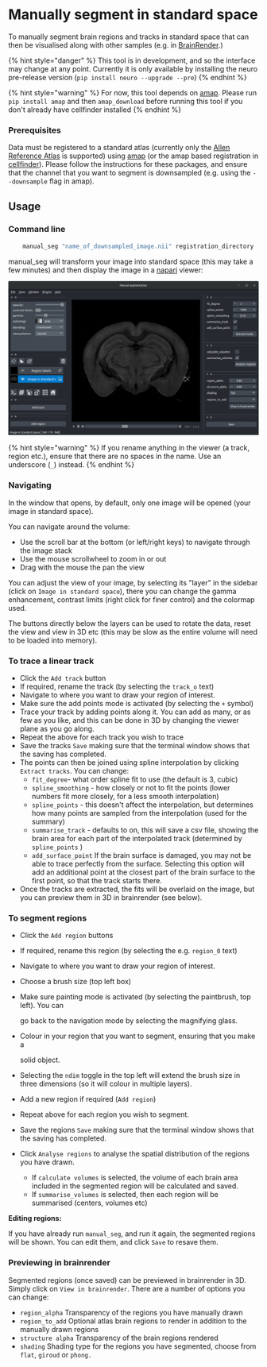# Manually segment in standard space

To manually segment brain regions and tracks in standard space that can then be visualised along with other samples \(e.g. in [BrainRender](https://github.com/BrancoLab/BrainRender).\)

{% hint style="danger" %}
This tool is in development, and so the interface may change at any point. Currently it is only available by installing the neuro pre-release version \(`pip install neuro --upgrade --pre`\)
{% endhint %}

{% hint style="warning" %}
For now, this tool depends on [amap](https://github.com/SainsburyWellcomeCentre/amap). Please run `pip install amap` and then `amap_download` before running this tool if you don't already have cellfinder installed
{% endhint %}

### Prerequisites

Data must be registered to a standard atlas \(currently only the [Allen Reference Atlas](http://mouse.brain-map.org/) is supported\) using [amap](https://github.com/SainsburyWellcomeCentre/amap-python) \(or the amap based registration in [cellfinder](https://github.com/SainsburyWellcomeCentre/cellfinder)\). Please follow the instructions for these packages, and ensure that the channel that you want to segment is downsampled \(e.g. using the `--downsample` flag in amap\).

## Usage

### Command line

```bash
    manual_seg "name_of_downsampled_image.nii" registration_directory
```

manual\_seg will transform your image into standard space \(this may take a few minutes\) and then display the image in a [napari](https://github.com/napari/napari) viewer:

![manual\_seg user interface](../../.gitbook/assets/screenshot-from-2020-06-04-18-47-00.png)

{% hint style="warning" %}
If you rename anything in the viewer \(a track, region etc.\), ensure that there are no spaces in the name. Use an underscore \(`_`\) instead.
{% endhint %}

### **Navigating**

In the window that opens, by default, only one image will be opened \(your image in standard space\).  

You can navigate around the volume:

* Use the scroll bar at the bottom \(or left/right keys\) to navigate through the image stack
* Use the mouse scrollwheel to zoom in or out
* Drag with the mouse the pan the view

You can adjust the view of your image, by selecting its "layer" in the sidebar \(click on `Image in standard space`\), there you can change the gamma enhancement, contrast limits \(right click for finer control\) and the colormap used.

The buttons directly below the layers can be used to rotate the data, reset the view and view in 3D etc \(this may be slow as the entire volume will need to be loaded into memory\).

### To trace a  linear track

* Click the `Add track` button
* If required, rename the track \(by selecting the `track_o` text\)
* Navigate to where you want to draw your region of interest.
* Make sure the add points mode is activated \(by selecting the `+` symbol\)
* Trace your track by adding points along it. You can add as many, or as few as you like, and this can be done in 3D by changing the viewer plane as you go along.
* Repeat the above for each track you wish to trace
* Save the tracks `Save` making sure that the terminal window shows that the saving has completed.
* The points can then be joined using spline interpolation by clicking `Extract tracks`. You can change:
  * `fit_degree`- what order spline fit to use \(the default is 3, cubic\)
  * `spline_smoothing` - how closely or not to fit the points \(lower numbers fit more closely, for a less smooth interpolation\)
  * `spline_points` - this doesn't affect the interpolation, but determines how many points are sampled from the interpolation \(used for the summary\)
  * `summarise_track` - defaults to on, this will save a csv file, showing the brain area for each part of the interpolated track \(determined by `spline_points` \)
  * `add_surface_point` If the brain surface is damaged, you may not be able to trace perfectly from the surface. Selecting this option will add an additional point at the closest part of the brain surface to the first point, so that the track starts there.
* Once the tracks are extracted, the fits will be overlaid on the image, but you can preview them in 3D in brainrender \(see below\). 

### To segment regions

* Click the `Add region` buttons
* If required, rename this region \(by selecting the e.g. `region_0` text\)
* Navigate to where you want to draw your region of interest.
* Choose a brush size \(top left box\)
* Make sure painting mode is activated \(by selecting the paintbrush, top left\). You can 

  go back to the navigation mode by selecting the magnifying glass.

* Colour in your region that you want to segment, ensuring that you make a 

  solid object. 

* Selecting the `ndim` toggle in the top left will extend the brush size in three dimensions \(so it will colour in multiple layers\).
* Add a new region if required \(`Add region`\)
* Repeat above for each region you wish to segment.
* Save the regions `Save` making sure that the terminal window shows that the saving has completed.
* Click `Analyse regions` to analyse the spatial distribution of the regions you have drawn. 
  * If `calculate volumes` is selected,  the volume of each brain area included in the segmented region will be calculated and saved.
  * If `summarise_volumes` is selected, then each region will be summarised \(centers, volumes etc\)

**Editing regions:**

If you have already run `manual_seg`, and run it again, the segmented regions will be shown. You can edit them, and click `Save` to resave them.

### **Previewing in brainrender**

Segmented regions \(once saved\) can be previewed in brainrender in 3D. Simply click on `View in brainrender`.  There are a number of options you can change:

* `region_alpha` Transparency of the regions you have manually drawn
* `region_to_add` Optional atlas brain regions to render in addition to the manually drawn regions
* `structure alpha` Transparency of the brain regions rendered
* `shading` Shading type for the regions you have segmented, choose from `flat`, `giroud` or `phong.`

